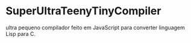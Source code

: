 # SuperUltraTeenyTinyCompiler
ultra pequeno compilador feito em JavaScript para converter linguagem Lisp para C.
